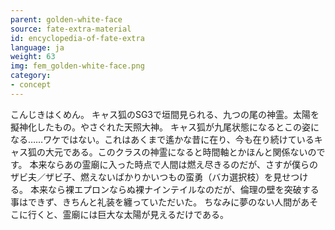 ```yaml
---
parent: golden-white-face
source: fate-extra-material
id: encyclopedia-of-fate-extra
language: ja
weight: 63
img: fem_golden-white-face.png
category:
- concept
---
```


こんじきはくめん。
キャス狐のSG3で垣間見られる、九つの尾の神霊。太陽を擬神化したもの。やさぐれた天照大神。
キャス狐が九尾状態になるとこの姿になる……ワケではない。これはあくまで遙かな昔に在り、今も在り続けているキャス狐の大元である。このクラスの神霊になると時間軸とかほんと関係ないのです。
本来ならあの霊廟に入った時点で人間は燃え尽きるのだが、さすが僕らのザビ夫／ザビ子、燃えないばかりかいつもの蛮勇（バカ選択枝）を見せつける。
本来なら裸エプロンならぬ裸ナインテイルなのだが、倫理の壁を突破する事はできず、きちんと礼装を纏っていただいた。
ちなみに夢のない人間があそこに行くと、霊廟には巨大な太陽が見えるだけである。
